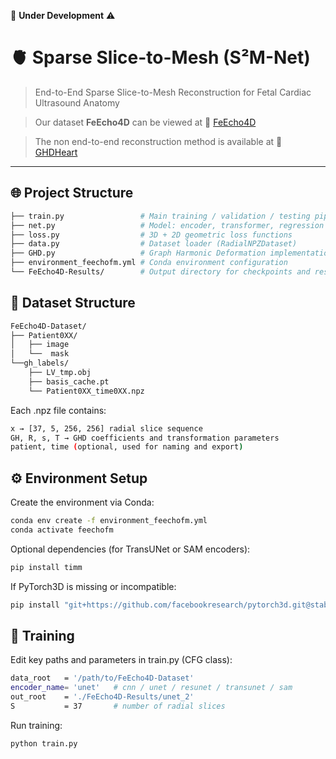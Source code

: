 🚧 **Under Development**  ⚠

# 🫀 Sparse Slice-to-Mesh (S²M-Net)

> End-to-End Sparse Slice-to-Mesh Reconstruction for Fetal Cardiac Ultrasound Anatomy

> Our dataset **FeEcho4D** can be viewed at 🔗 [FeEcho4D](https://feecho4d.github.io/Website/)

> The non end-to-end reconstruction method is available at 🔗 [GHDHeart](https://github.com/Luo-Yihao/GHDHeart)


---

## 🌐 Project Structure

```bash
├── train.py                 # Main training / validation / testing pipeline
├── net.py                   # Model: encoder, transformer, regression head
├── loss.py                  # 3D + 2D geometric loss functions
├── data.py                  # Dataset loader (RadialNPZDataset)
├── GHD.py                   # Graph Harmonic Deformation implementation
├── environment_feechofm.yml # Conda environment configuration
└── FeEcho4D-Results/        # Output directory for checkpoints and results
```

## 🧬 Dataset Structure

```bash
FeEcho4D-Dataset/
├── Patient0XX/
│   ├── image
│   └──  mask
└──gh_labels/
    ├── LV_tmp.obj
    ├── basis_cache.pt
    └── Patient0XX_time0XX.npz
```
Each .npz file contains:
```bash
x → [37, 5, 256, 256] radial slice sequence
GH, R, s, T → GHD coefficients and transformation parameters
patient, time (optional, used for naming and export)
```

## ⚙️ Environment Setup

Create the environment via Conda:
```bash
conda env create -f environment_feechofm.yml
conda activate feechofm
```
Optional dependencies (for TransUNet or SAM encoders):
```bash
pip install timm
```
If PyTorch3D is missing or incompatible:
```bash
pip install "git+https://github.com/facebookresearch/pytorch3d.git@stable"
```

## 🚀 Training

Edit key paths and parameters in train.py (CFG class):
```bash
data_root   = '/path/to/FeEcho4D-Dataset'
encoder_name= 'unet'   # cnn / unet / resunet / transunet / sam
out_root    = './FeEcho4D-Results/unet_2'
S           = 37       # number of radial slices
```
Run training:
```bash
python train.py
```









